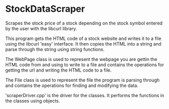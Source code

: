 # StockDataScraper

Scrapes the stock price of a stock depending on the stock symbol entered by the user with the libcurl library.

This program gets the HTML code of a stock website and writes it to a file using the libcurl 'easy' interface. It then copies the HTML into a string and parse through the string using string functions.

The WebPage class is used to represent the webpage you are gettin the HTML code from and using to write to a file and contains the operations for getting the url and writing the HTML code to a file. 

The File class is used to represent the file the program is parsing through and contains the operations for finding and modifying the data.

'scraperDriver.cpp' is the driver for the classes. It performs the functions in the classes using objects.
